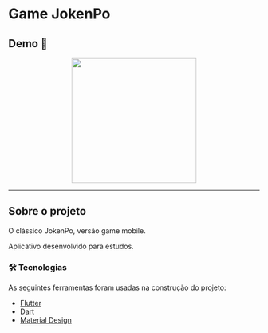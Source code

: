 # Game JokenPo
## Demo 📸

<div align="center">
<img src="https://user-images.githubusercontent.com/74507254/140444099-70e34107-1160-4dcd-91f1-08aad2661ff9.png" width="250px" />
</div>

---

## Sobre o projeto
 O clássico JokenPo, versão game mobile.
 
 Aplicativo desenvolvido para estudos.
 
 ### 🛠 Tecnologias
 
 As seguintes ferramentas foram usadas na construção do projeto:
 
 - [Flutter](https://flutter.dev/)
 - [Dart](https://dart.dev//)
 - [Material Design](https://material.io/design/)
